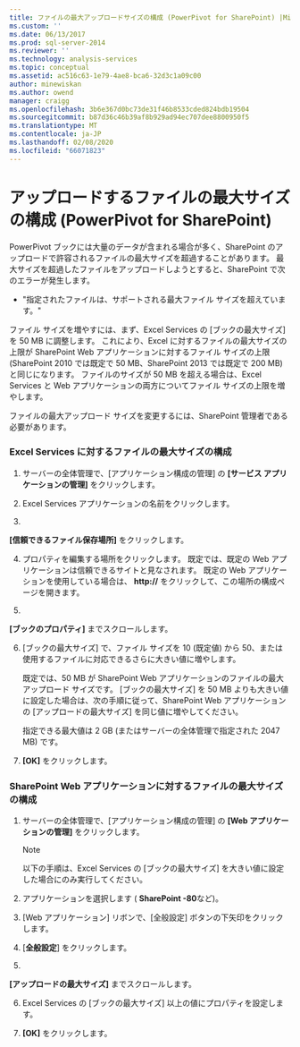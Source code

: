 ```yaml
---
title: ファイルの最大アップロードサイズの構成 (PowerPivot for SharePoint) |Microsoft Docs
ms.custom: ''
ms.date: 06/13/2017
ms.prod: sql-server-2014
ms.reviewer: ''
ms.technology: analysis-services
ms.topic: conceptual
ms.assetid: ac516c63-1e79-4ae8-bca6-32d3c1a09c00
author: minewiskan
ms.author: owend
manager: craigg
ms.openlocfilehash: 3b6e367d0bc73de31f46b8533cded824bdb19504
ms.sourcegitcommit: b87d36c46b39af8b929ad94ec707dee8800950f5
ms.translationtype: MT
ms.contentlocale: ja-JP
ms.lasthandoff: 02/08/2020
ms.locfileid: "66071823"
---
```

# <a name="configure-maximum-file-upload-size-powerpivot-for-sharepoint"></a>アップロードするファイルの最大サイズの構成 (PowerPivot for SharePoint)
  PowerPivot ブックには大量のデータが含まれる場合が多く、SharePoint のアップロードで許容されるファイルの最大サイズを超過することがあります。 最大サイズを超過したファイルをアップロードしようとすると、SharePoint で次のエラーが発生します。  
  
-   "指定されたファイルは、サポートされる最大ファイル サイズを超えています。"  
  
 ファイル サイズを増やすには、まず、Excel Services の [ブックの最大サイズ] を 50 MB に調整します。 これにより、Excel に対するファイルの最大サイズの上限が SharePoint Web アプリケーションに対するファイル サイズの上限 (SharePoint 2010 では既定で 50 MB、SharePoint 2013 では既定で 200 MB) と同じになります。 ファイルのサイズが 50 MB を超える場合は、Excel Services と Web アプリケーションの両方についてファイル サイズの上限を増やします。  
  
 ファイルの最大アップロード サイズを変更するには、SharePoint 管理者である必要があります。  
  
### <a name="configure-maximum-file-size-for-excel-services"></a>Excel Services に対するファイルの最大サイズの構成  
  
1.  サーバーの全体管理で、[アプリケーション構成の管理] の **[サービス アプリケーションの管理]** をクリックします。  
  
2.  Excel Services アプリケーションの名前をクリックします。  
  
3.  
  **[信頼できるファイル保存場所]** をクリックします。  
  
4.  プロパティを編集する場所をクリックします。 既定では、既定の Web アプリケーションは信頼できるサイトと見なされます。 既定の Web アプリケーションを使用している場合は、 **http://** をクリックして、この場所の構成ページを開きます。  
  
5.  
  **[ブックのプロパティ]** までスクロールします。  
  
6.  [ブックの最大サイズ] で、ファイル サイズを 10 (既定値) から 50、または使用するファイルに対応できるさらに大きい値に増やします。  
  
     既定では、50 MB が SharePoint Web アプリケーションのファイルの最大アップロード サイズです。 [ブックの最大サイズ] を 50 MB よりも大きい値に設定した場合は、次の手順に従って、SharePoint Web アプリケーションの [アップロードの最大サイズ] を同じ値に増やしてください。  
  
     指定できる最大値は 2 GB (またはサーバーの全体管理で指定された 2047 MB) です。  
  
7.  **[OK]** をクリックします。  
  
### <a name="configure-maximum-file-size-for-a-sharepoint-web-application"></a>SharePoint Web アプリケーションに対するファイルの最大サイズの構成  
  
1.  サーバーの全体管理で、[アプリケーション構成の管理] の **[Web アプリケーションの管理]** をクリックします。  
  
    > [!NOTE]  
    >  以下の手順は、Excel Services の [ブックの最大サイズ] を大きい値に設定した場合にのみ実行してください。  
  
2.  アプリケーションを選択します ( **SharePoint -80**など)。  
  
3.  [Web アプリケーション] リボンで、[全般設定] ボタンの下矢印をクリックします。  
  
4.  [**全般設定**] をクリックします。  
  
5.  
  **[アップロードの最大サイズ]** までスクロールします。  
  
6.  Excel Services の [ブックの最大サイズ] 以上の値にプロパティを設定します。  
  
7.  **[OK]** をクリックします。  
  
  
